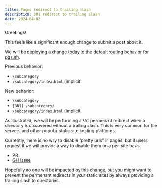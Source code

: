 ```yaml
---
title: Pages redirect to trailing slash
description: 301 redirect to trailing slash
date: 2024-04-02
---
```


Greetings!

This feels like a significant enough change to submit a post about it.

We will be deploying a change today to the default routing behavior for
[pgs.sh](https://pico.sh/pgs).

Previous behavior:

- `/subcategory`
- `/subcategory/index.html` (implicit)

New behavior:

- `/subcategory`
- `[301] /subcategory/`
- `/subcategory/index.html` (implicit)

As illustrated, we will be performing a `301` permenant redirect when a
directory is discovered without a trailing slash. This is very common for file
servers and other popular static site hosting platforms.

Currently, there is no way to disable "pretty urls" in pages, but if users
request it we will provide a way to disable them on a per-site basis.

- [PR](https://github.com/picosh/pico/issues/115)
- [GH Issue](https://github.com/picosh/pico/issues/115)

Hopefully no one will be impacted by this change, but you might want to prevent
the permenant redirects in your static sites by always providing a trailing
slash to directories.
